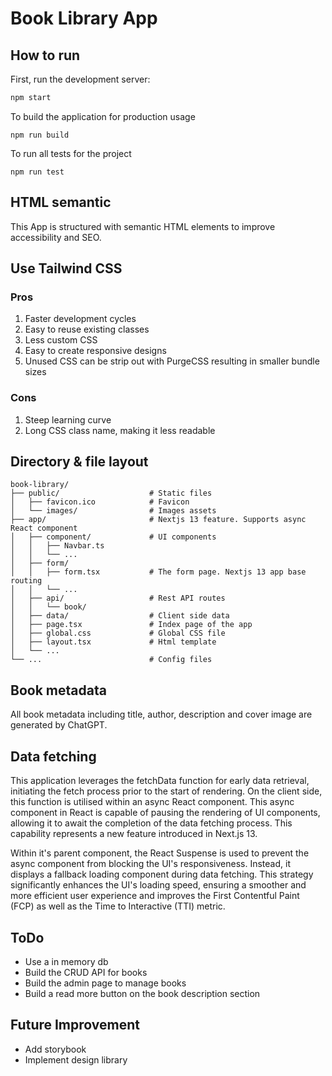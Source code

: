# Book Library App

## How to run

First, run the development server:

```bash
npm start
```

To build the application for production usage

```
npm run build
```

To run all tests for the project

```
npm run test
```

## HTML semantic

This App is structured with semantic HTML elements to improve accessibility and SEO.

## Use Tailwind CSS

### Pros

1. Faster development cycles
2. Easy to reuse existing classes
3. Less custom CSS
4. Easy to create responsive designs
5. Unused CSS can be strip out with PurgeCSS resulting in smaller bundle sizes

### Cons

1. Steep learning curve
2. Long CSS class name, making it less readable

## Directory & file layout

```
book-library/
├── public/                    # Static files
│   ├── favicon.ico            # Favicon
│   └── images/                # Images assets
├── app/                       # Nextjs 13 feature. Supports async React component
│   ├── component/             # UI components
│   │   ├── Navbar.ts
│   │   └── ...
│   ├── form/
│   │   ├── form.tsx           # The form page. Nextjs 13 app base routing
│   │   └── ...
│   ├── api/                   # Rest API routes
│   │   └── book/
│   ├── data/                  # Client side data
│   ├── page.tsx               # Index page of the app
│   ├── global.css             # Global CSS file
│   ├── layout.tsx             # Html template
│   └── ...
└── ...                        # Config files
```

## Book metadata

All book metadata including title, author, description and cover image are generated by ChatGPT.

## Data fetching

This application leverages the fetchData function for early data retrieval, initiating the fetch process prior to the start of rendering. On the client side, this function is utilised within an async React component. This async component in React is capable of pausing the rendering of UI components, allowing it to await the completion of the data fetching process. This capability represents a new feature introduced in Next.js 13.

Within it's parent component, the React Suspense is used to prevent the async component from blocking the UI's responsiveness. Instead, it displays a fallback loading component during data fetching. This strategy significantly enhances the UI's loading speed, ensuring a smoother and more efficient user experience and improves the First Contentful Paint (FCP) as well as the Time to Interactive (TTI) metric.

## ToDo

- Use a in memory db
- Build the CRUD API for books
- Build the admin page to manage books
- Build a read more button on the book description section

## Future Improvement

- Add storybook
- Implement design library
